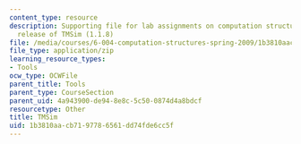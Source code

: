 ```yaml
---
content_type: resource
description: Supporting file for lab assignments on computation structures. Latest
  release of TMSim (1.1.8)
file: /media/courses/6-004-computation-structures-spring-2009/1b3810aacb7197786561dd74fde6cc5f_tmsim.jar
file_type: application/zip
learning_resource_types:
- Tools
ocw_type: OCWFile
parent_title: Tools
parent_type: CourseSection
parent_uid: 4a943900-de94-8e8c-5c50-0874d4a8bdcf
resourcetype: Other
title: TMSim
uid: 1b3810aa-cb71-9778-6561-dd74fde6cc5f
---
```

